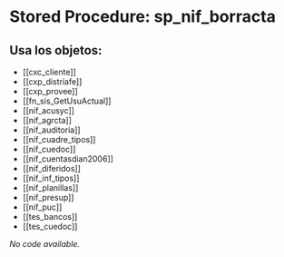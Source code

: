 # Stored Procedure: sp_nif_borracta

## Usa los objetos:
- [[cxc_cliente]]
- [[cxp_distriafe]]
- [[cxp_provee]]
- [[fn_sis_GetUsuActual]]
- [[nif_acusyc]]
- [[nif_agrcta]]
- [[nif_auditoria]]
- [[nif_cuadre_tipos]]
- [[nif_cuedoc]]
- [[nif_cuentasdian2006]]
- [[nif_diferidos]]
- [[nif_inf_tipos]]
- [[nif_planillas]]
- [[nif_presup]]
- [[nif_puc]]
- [[tes_bancos]]
- [[tes_cuedoc]]

*No code available.*
